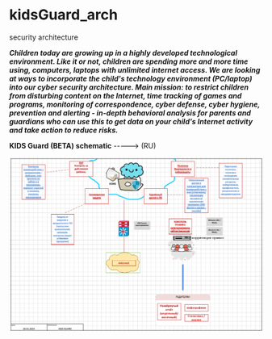 # kidsGuard_arch
 security architecture

***Children today are growing up in a highly developed technological environment. Like it or not, children are spending more and more time using, computers, laptops with unlimited internet access. We are looking at ways to incorporate the child's technology environment (PC/laptop) into our cyber security architecture. Main mission: to restrict children from disturbing content on the Internet, time tracking of games and programs, monitoring of correspondence, cyber defense, cyber hygiene, prevention and alerting - in-depth behavioral analysis for parents and guardians who can use this to get data on your child's Internet activity and take action to reduce risks.***

__KIDS Guard (BETA) schematic__ -----> (RU)
<p align="center">
  <img src="https://github.com/kidsguard/kidsGuard_arch/blob/main/png/Temparchguardkids.png" />
</p>
